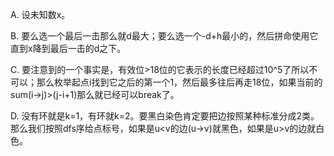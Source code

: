 A. 设未知数x。

B. 要么选一个最后一击那么就d最大；要么选一个-d+h最小的，然后拼命使用它直到x降到最后一击的d之下。

C. 要注意到的一个事实是，有效位>18位的它表示的长度已经超过10^5了所以不可以；那么枚举起点i找到它之后的第一个1，然后最多往后再走18位，如果当前的sum(i->j)>(j-i+1)那么就已经可以break了。

D. 没有环就是k=1，有环就k=2。要黑白染色肯定要把边按照某种标准分成2类。那么我们按照dfs序给点标号，如果是u<v的边(u->v)就黑色，如果是u>v的边就白色。
